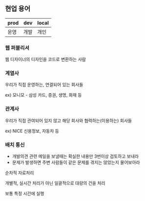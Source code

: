 ## 현업 용어

| prod | dev | local |
| --- | --- | --- |
| 운영 | 개발 | 개인 |

### 웹 퍼블리셔

웹 디자이너의 디자인을 코드로 변환하는 사람

### 계열사

우리가 직접 운영하는, 연결되어 있는 회사들

ex) 모니모 - 삼성 카드, 증권, 생명, 화재 등

### 관계사

우리가 직접 관여되어 있지 않고 해당 회사와 협력하는(이용하는) 회사들

ex) NICE 신용정보, 자동차 등 

### 배치 통신

- 개발의견 관련 메일을 보낼때는 확실한 내용만 3번이상 검토하고 보내라
- 문제가 발생하면 주변 사람들이 같은 문제를 겪지는 않았는지 물어보아라

순차적 자료처리

개별적, 실시간 처리가 아닌 일괄적으로 대량의 건을 처리

보통 특정 시간에 실행
